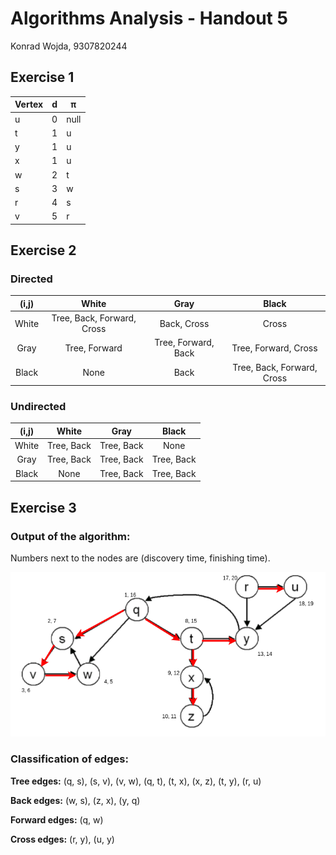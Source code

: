 # Algorithms Analysis - Handout 5

Konrad Wojda, 9307820244

## Exercise 1

|Vertex| d | π     |
|------|---|-------|
| u    | 0 | null  |
| t    | 1 | u     |
| y    | 1 | u     |
| x    | 1 | u     |
| w    | 2 | t     |
| s    | 3 | w     |
| r    | 4 | s     |
| v    | 5 | r     |

## Exercise 2

### Directed

(i,j) | White | Gray | Black
:----:|:----:|:----:|:----:
White | Tree, Back, Forward, Cross | Back, Cross | Cross
Gray | Tree, Forward | Tree, Forward, Back | Tree, Forward, Cross
Black |  None  |  Back | Tree, Back, Forward, Cross

### Undirected

(i,j) | White | Gray | Black
:----:|:----:|:----:|:----:
White | Tree, Back | Tree, Back | None
Gray | Tree, Back | Tree, Back | Tree, Back
Black |  None  |  Tree, Back | Tree, Back

## Exercise 3

### Output of the algorithm:

Numbers next to the nodes are (discovery time, finishing time).

![](hw0503.png)

### Classification of edges:

**Tree edges:** (q, s), (s, v), (v, w), (q, t), (t, x), (x, z), (t, y), (r, u)

**Back edges:** (w, s), (z, x), (y, q)

**Forward edges:** (q, w)

**Cross edges:** (r, y), (u, y)
